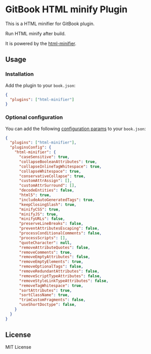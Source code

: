 # GitBook HTML minify Plugin

This is a HTML minifier for GitBook plugin.

Run HTML minify after build.

It is powered by the [html-minifier](https://github.com/kangax/html-minifier).

## Usage

### Installation

Add the plugin to your `book.json`:

```json
{
  "plugins": ["html-minifier"]
}
```

### Optional configuration

You can add the following [configuration params](https://github.com/kangax/html-minifier#options-quick-reference) to your `book.json`:

```json
{
  "plugins": ["html-minifier"],
  "pluginsConfig": {
    "html-minifier": {
      "caseSensitive": true,
      "collapseBooleanAttributes": true,
      "collapseInlineTagWhitespace": true,
      "collapseWhitespace": true,
      "conservativeCollapse": true,
      "customAttrAssign": [],
      "customAttrSurround": [],
      "decodeEntities": false,
      "html5": true,
      "includeAutoGeneratedTags": true,
      "keepClosingSlash": true,
      "minifyCSS": true,
      "minifyJS": true,
      "minifyURLs": false,
      "preserveLineBreaks": false,
      "preventAttributesEscaping": false,
      "processConditionalComments": false,
      "processScripts": [],
      "quoteCharacter": null,
      "removeAttributeQuotes": false,
      "removeComments": true,
      "removeEmptyAttributes": false,
      "removeEmptyElements": true,
      "removeOptionalTags": false,
      "removeRedundantAttributes": false,
      "removeScriptTypeAttributes": false,
      "removeStyleLinkTypeAttributes": false,
      "removeTagWhitespace": true,
      "sortAttributes": true,
      "sortClassName": true,
      "trimCustomFragments": false,
      "useShortDoctype": false,
    }
  }
}
```

## License

MIT License
